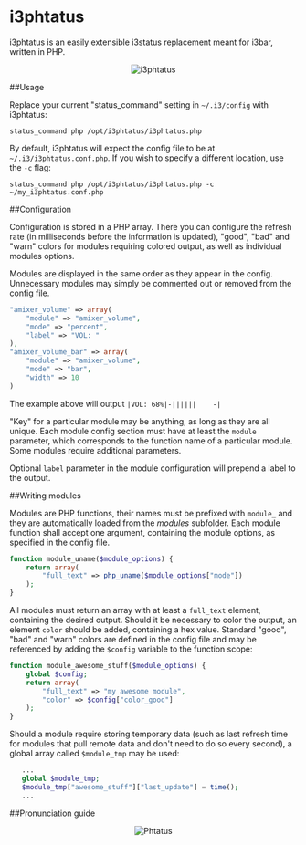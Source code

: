 # i3phtatus
i3phtatus is an easily extensible i3status replacement meant for i3bar, written in PHP.

<p align="center">
  <img alt="i3phtatus" src="https://i.imgur.com/6GGURq0.png" />
</p>

##Usage

Replace your current "status_command" setting in `~/.i3/config` with i3phtatus:

`status_command php /opt/i3phtatus/i3phtatus.php`

By default, i3phtatus will expect the config file to be at `~/.i3/i3phtatus.conf.php`. If you wish to specify a different location, use the `-c` flag:

`status_command php /opt/i3phtatus/i3phtatus.php -c ~/my_i3phtatus.conf.php`

##Configuration

Configuration is stored in a PHP array. There you can configure the refresh rate (in milliseconds before the information is updated), "good", "bad" and "warn" colors for modules requiring colored output, as well as individual modules options.

Modules are displayed in the same order as they appear in the config. Unnecessary modules may simply be commented out or removed from the config file.

```php
"amixer_volume" => array(
    "module" => "amixer_volume",
    "mode" => "percent",
    "label" => "VOL: "
),
"amixer_volume_bar" => array(
    "module" => "amixer_volume",
    "mode" => "bar",
    "width" => 10
)
```

The example above will output `|VOL: 68%|-||||||    -|`

"Key" for a particular module may be anything, as long as they are all unique. Each module config section must have at least the `module` parameter, which corresponds to the function name of a particular module. Some modules require additional parameters.

Optional `label` parameter in the module configuration will prepend a label to the output.


##Writing modules

Modules are PHP functions, their names must be prefixed with `module_` and they are automatically loaded from the *modules* subfolder. Each module function shall accept one argument, containing the module options, as specified in the config file.

```php
function module_uname($module_options) {
    return array(
        "full_text" => php_uname($module_options["mode"])
    );
}
```

All modules must return an array with at least a `full_text` element, containing the desired output. Should it be necessary to color the output, an element `color` should be added, containing a hex value. Standard "good", "bad" and "warn" colors are defined in the config file and may be referenced by adding the `$config` variable to the function scope:

```php
function module_awesome_stuff($module_options) {
    global $config;
    return array(
        "full_text" => "my awesome module",
        "color" => $config["color_good"]
    );
}
```

Should a module require storing temporary data (such as last refresh time for modules that pull remote data and don't need to do so every second), a global array called `$module_tmp` may be used:

```php
   ...
   global $module_tmp;
   $module_tmp["awesome_stuff"]["last_update"] = time();
   ...
```

##Pronunciation guide

<p align="center">
  <img alt="Phtatus" src="https://i.imgur.com/NZ7qKDv.png" />
</p>

